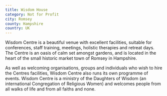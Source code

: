 ```yaml
---
title: Wisdom House
category: Not for Profit
city: Romsey
county: Hampshire
country: UK
---
```

Wisdom Centre is a beautiful venue with excellent facilities, suitable for conferences, staff training, meetings, holistic therapies and retreat days. The Centre is an oasis of calm set amongst gardens, and is located in the heart of the small historic market town of Romsey in Hampshire.

As well as welcoming organisations, groups and individuals who wish to hire the Centres facilities, Wisdom Centre also runs its own programme of events. Wisdom Centre is a ministry of the Daughters of Wisdom (an international Congregation of Religious Women) and welcomes people from all walks of life and from all faiths and none.
